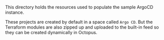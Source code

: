 This directory holds the resources used to populate the sample ArgoCD instance.

These projects are created by default in a space called `Argo CD`. But the Terraform modules are also zipped up
and uploaded to the built-in feed so they can be created dynamically in Octopus.